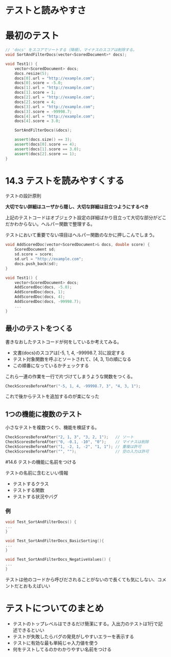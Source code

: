 テストと読みやすさ
======================

# 最初のテスト

```cpp
// 'docs' をスコアでソートする（降順）。マイナスのスコアは削除する。
void SortAndFilterDocs(vector<ScoredDocument>* docs);
```

```cpp
void Test1() {
    vector<ScoredDocument> docs;
    docs.resize(5);
    docs[0].url = "http://example.com";
    docs[0].score = -5.0;
    docs[1].url = "http://example.com";
    docs[1].score = 1;
    docs[2].url = "http://example.com";
    docs[2].score = 4;
    docs[3].url = "http://example.com";
    docs[3].score = -99998.7;
    docs[4].url = "http://example.com";
    docs[4].score = 3.0;

    SortAndFilterDocs(&docs);

    assert(docs.size() == 3);
    assert(docs[0].score == 4);
    assert(docs[1].score == 3.0);
    assert(docs[2].score == 1);
}
```

# 14.3 テストを読みやすくする

テストの設計原則

**大切でない詳細はユーザから隠し、大切な詳細は目立つようにするべき**

上記のテストコードはオブジェクト設定の詳細ばかり目立って大切な部分がどこだかわからない。ヘルパー関数で整理する。

テストにおいて重要でない項目はヘルパー関数のなかに押しこんでしまう。

```cpp
void AddScoredDoc(vector<ScoredDocument>& docs, double score) {
    ScoredDocument sd;
    sd.score = score;
    sd.url = "http://example.com";
    docs.push_back(sd);
}
```

```cpp
void Test1() {
    vector<ScoredDocument> docs;
    AddScoredDoc(docs, -5.0);
    AddScoredDoc(docs, 1);
    AddScoredDoc(docs, 4);
    AddScoredDoc(docs, -99998.7);
    ...
}
```

## 最小のテストをつくる

書きなおしたテストコードが何をしているか考えてみる。

* 文書(docs)のスコアは[-5, 1, 4, -99998.7, 3]に設定する
* テスト対象関数を呼ぶとソートされて、[4, 3, 1]の順になる
* この順番になっているかチェックする

これら一連の作業を一行で片づけてしまうような関数をつくる。

```cpp
CheckScoresBeforeAfter("-5, 1, 4, -99998.7, 3", "4, 3, 1");
```

これで後からテストを追加するのが楽になった

## 1つの機能に複数のテスト

小さなテストを複数つくり、機能を検証する。

```cpp
CheckScoresBeforeAfter("2, 1, 3", "3, 2, 1");   // ソート
CheckScoresBeforeAfter("0, -0.1, -10", "0");    // マイナスは削除
CheckScoresBeforeAfter("1, -2, 1, -2", "1, 1"); // 重複は許可
CheckScoresBeforeAfter("", "");                 // 空の入力は許可
```

#14.6 テストの機能に名前をつける

テストの名前に含むといい情報

* テストするクラス
* テストする関数
* テストする状況やバグ

### 例

```cpp
void Test_SortAndFilterDocs() {
...
}

void Test_SortAndFilterDocs_BasicSorting(){
...
}

void Test_SortAndFilterDocs_NegativeValues() {
...
}
```

テストは他のコードから呼びだされることがないので長くても気にしない、コメントだとおもえばいい

# テストについてのまとめ

* テストのトップレベルはできるだけ簡潔にする。入出力のテストは1行で記述できるといい
* テストが失敗したらバグの発見がしやすいエラーを表示する
* テストに有効な最も単純じゃ入力値を使う
* 何をテストしてるのかわかりやすい名前をつける
